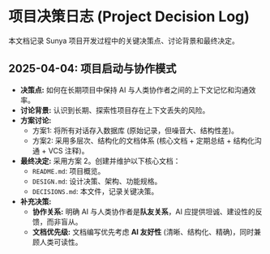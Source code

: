 # 项目决策日志 (Project Decision Log)

本文档记录 Sunya 项目开发过程中的关键决策点、讨论背景和最终决定。

## 2025-04-04: 项目启动与协作模式

*   **决策点:** 如何在长期项目中保持 AI 与人类协作者之间的上下文记忆和沟通效率。
*   **讨论背景:** 认识到长期、探索性项目存在上下文丢失的风险。
*   **方案讨论:**
    *   方案1: 将所有对话存入数据库 (原始记录，但噪音大、结构性差)。
    *   方案2: 采用多层次、结构化的文档体系 (核心文档 + 定期总结 + 结构化沟通 + VCS 注释)。
*   **最终决定:** 采用方案 2。创建并维护以下核心文档：
    *   `README.md`: 项目概览。
    *   `DESIGN.md`: 设计决策、架构、功能规格。
    *   `DECISIONS.md`: 本文件，记录关键决策。
*   **补充决策:**
    *   **协作关系:** 明确 AI 与人类协作者是**队友关系**，AI 应提供坦诚、建设性的反馈，而非盲从。
    *   **文档优先级:** 文档编写优先考虑 **AI 友好性** (清晰、结构化、精确)，同时兼顾人类可读性。 
